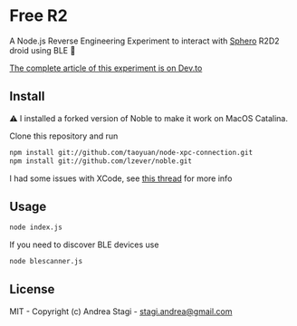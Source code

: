 # Free R2

A Node.js Reverse Engineering Experiment to interact with [Sphero](https://www.sphero.com/starwars?utm_source=rss&utm_medium=rss) R2D2 droid using BLE 🤖

[The complete article of this experiment is on Dev.to](https://dev.to/astagi/reverse-engineering-sphero-r2d2-with-javascript-16ip)

## Install

⚠️ I installed a forked version of Noble to make it work on MacOS Catalina.

Clone this repository and run

```sh
npm install git://github.com/taoyuan/node-xpc-connection.git
npm install git://github.com/lzever/noble.git
```

I had some issues with XCode, see [this thread](https://github.com/nodejs/node-gyp/issues/1927) for more info

## Usage

```sh
node index.js
```

If you need to discover BLE devices use

```sh
node blescanner.js
```

## License

MIT - Copyright (c) Andrea Stagi - stagi.andrea@gmail.com
